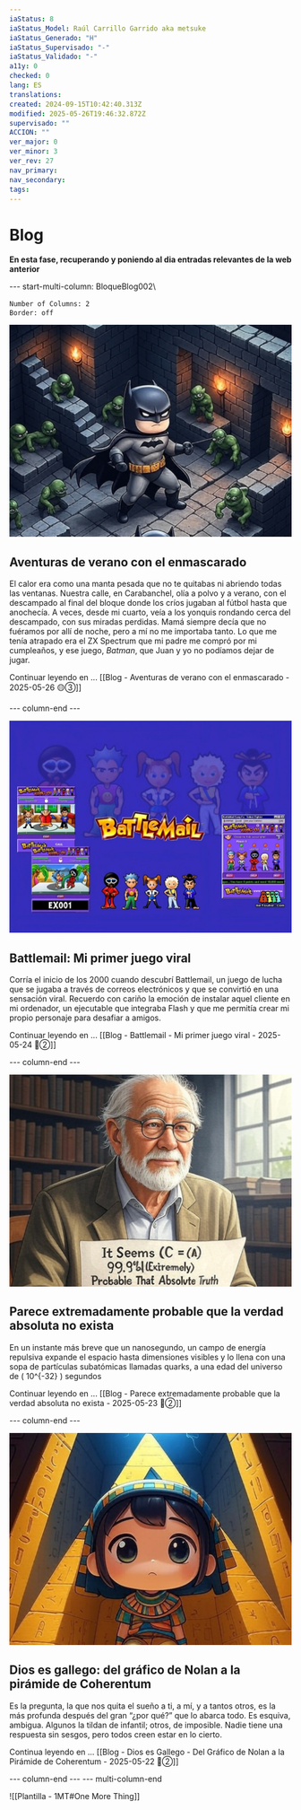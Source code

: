 ```yaml
---
iaStatus: 8
iaStatus_Model: Raúl Carrillo Garrido aka metsuke
iaStatus_Generado: "H"
iaStatus_Supervisado: "-"
iaStatus_Validado: "-"
a11y: 0
checked: 0
lang: ES
translations: 
created: 2024-09-15T10:42:40.313Z
modified: 2025-05-26T19:46:32.872Z
supervisado: ""
ACCION: ""
ver_major: 0
ver_minor: 3
ver_rev: 27
nav_primary: 
nav_secondary: 
tags:
---
```

# Blog

**En esta fase, recuperando y poniendo al dia entradas relevantes de la web anterior**

--- start-multi-column: BloqueBlog002\
```column-settings  
Number of Columns: 2
Border: off
```

![Batman en plena batalla isometrica](_resources/4c2c9299f7ca6f7cfacc007d97899d9e_MD5_B.jpg)
## Aventuras de verano con el enmascarado

El calor era como una manta pesada que no te quitabas ni abriendo todas las ventanas. Nuestra calle, en Carabanchel, olía a polvo y a verano, con el descampado al final del bloque donde los críos jugaban al fútbol hasta que anochecía. A veces, desde mi cuarto, veía a los yonquis rondando cerca del descampado, con sus miradas perdidas. Mamá siempre decía que no fuéramos por allí de noche, pero a mí no me importaba tanto. Lo que me tenía atrapado era el ZX Spectrum que mi padre me compró por mi cumpleaños, y ese juego, _Batman_, que Juan y yo no podíamos dejar de jugar.

Continuar leyendo en ... [[Blog - Aventuras de verano con el enmascarado - 2025-05-26  🟡③]]

--- column-end ---

![Collage con los graficos que he podido recuperar del Battlemail original](_resources/1c4273a22bc75405a7e46c9a0536f461_MD5.jpg)
## Battlemail: Mi primer juego viral

Corría el inicio de los 2000 cuando descubrí Battlemail, un juego de lucha que se jugaba a través de correos electrónicos y que se convirtió en una sensación viral. Recuerdo con cariño la emoción de instalar aquel cliente en mi ordenador, un ejecutable que integraba Flash y que me permitía crear mi propio personaje para desafiar a amigos.

Continuar leyendo en ... [[Blog - Battlemail - Mi primer juego viral - 2025-05-24  🔴②]]

 --- column-end ---


![LasVerdadesAbsolutasProbablementeNoExistan](_resources/c59ed607093abf7e9f872cbe7a31d5f4_MD5.jpg)
## Parece extremadamente probable que la verdad absoluta no exista

En un instante más breve que un nanosegundo, un campo de energía repulsiva expande el espacio hasta dimensiones visibles y lo llena con una sopa de partículas subatómicas llamadas quarks, a una edad del universo de ( 10^{-32} ) segundos

Continuar leyendo en ... [[Blog - Parece extremadamente probable que la verdad absoluta no exista - 2025-05-23 🔴②]]

 --- column-end ---
 

![Representación de un Dios en la piramide de coherentum](PublicBrain/_resources/0011deb9968e3d9dc85c9ddbae195f02_MD5.jpeg)
## Dios es gallego: del gráfico de Nolan a la pirámide de Coherentum

Es la pregunta, la que nos quita el sueño a ti, a mí, y a tantos otros, es la más profunda después del gran “¿por qué?” que lo abarca todo. Es esquiva, ambigua. Algunos la tildan de infantil; otros, de imposible. Nadie tiene una respuesta sin sesgos, pero todos creen estar en lo cierto.

Continua leyendo en ... [[Blog - Dios es Gallego - Del Gráfico de Nolan a la Pirámide de Coherentum - 2025-05-22 🔴②]]

 --- column-end ---
--- multi-column-end

![[Plantilla - 1MT#One More Thing]]







